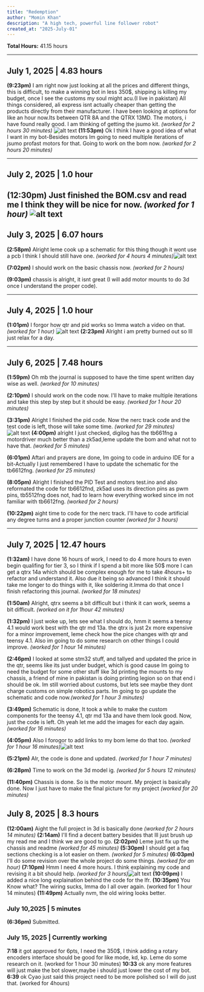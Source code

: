 ```yaml
---
title: "Redemption"
author: "Momin Khan"
description: "A high tech, powerful line follower robot"
created_at: "2025-July-01"
---
```


**Total Hours:** 41.15 hours

---

## July 1, 2025 | 4.83 hours

**(9:23pm)** I am right now just looking at all the prices and different things, this is difficult, to make a winning bot in less 350$, shipping is killing my budget, once I see the customs my soul might acu.(I live in pakistan) All things considered, ali express isnt actually cheaper than getting the products directly from their manufacturer. I have been looking at options for like an hour now.Its between QTR 8A and the QTRX 13MD. The motors, i have found really good. I am thinking of getting the jsumo kit. *(worked for 2 hours 30 minutes)*
![alt text](Journal-pics/image.png)
**(11:53pm)** Ok I think I have a good idea of what I want in my bot-Besides motors Im going to need multiple iterations of jsumo profast motors for that. Going to work on the bom now. *(worked for 2 hours 20 minutes)*

---

## July 2, 2025 | 1.0 hour  

**(12:30pm)** Just finished the BOM.csv and read me I think they will be nice for now. *(worked for 1 hour)*
![alt text](Journal-pics/image-2.png)
---

## July 3, 2025 | 6.07 hours

**(2:58pm)** Alright leme cook up a schematic for this thing though it wont use a pcb I think I should still have one. *(worked for 4 hours 4 minutes)*![alt text](Journal-pics/image-1.png)

**(7:02pm)** I should work on the basic chassis now. *(worked for 2 hours)*

**(9:03pm)** chassis is alright, it isnt great (I will add motor mounts to do 3d once I understand the proper code).

---

## July 4, 2025 | 1.0 hour

**(1:01pm)** I forgor how qtr and pid works so Imma watch a video on that. *(worked for 1 hour)*
![alt text](Journal-pics/image-3.png)
**(2:23pm)** Alright i am pretty burned out so Ill just relax for a day.

---

## July 6, 2025 | 7.48 hours

**(1:59pm)** Oh mb the journal is supposed to have the time spent written day wise as well. *(worked for 10 minutes)*

**(2:10pm)** I should work on the code now. I'll have to make multiple iterations and take this step by step but it should be easy. *(worked for 1 hour 20 minutes)*

**(3:31pm)** Alright I finished the pid code. Now the nerc track code and the test code is left, those will take some time. *(worked for 29 minutes)*
![alt text](Journal-pics/image-4.png)
**(4:00pm)** alright I just checked, digilog has the tb661fng a motordriver much better than a zk5ad,leme update the bom and what not to have that. *(worked for 5 minutes)*

**(6:01pm)** Aftari and prayers are done, Im going to code in arduino IDE for a bit-Actually I just remembered I have to update the schematic for the tb6612fng. *(worked for 25 minutes)*

**(8:05pm)** Alright I finished the PID Test and motors test.ino and also reformated the code for tb6612fnd, zk5ad uses its direction pins as pwm pins, tb5512fng does not, had to learn how everything worked since im not familiar with tb6612fng. *(worked for 2 hours)*

**(10:22pm)** aight time to code for the nerc track. I'll have to code artificial any degree turns and a proper junction counter *(worked for 3 hours)*

---

## July 7, 2025 | 12.47 hours

**(1:32am)** I have done 16 hours of work, I need to do 4 more hours to even begin qualifing for tier 3, so I think if I spend a bit more like 50$ more I can get a qtrx 14a which should be complex enough for me to take 4hours+ to refactor and understand it. Also due it being so advanced I think it should take me longer to do things with it, like soldering it.Imma do that once I finish refactoring this journal.
*(worked for 18 minutes)*

**(1:50am)** Alright, qtrx seems a bit difficult but i think it can work, seems a bit difficult.
*(worked on it for 1hour 42 minutes)*

**(1:32pm)** I just woke up, lets see what I should do, hmm it seems a teensy 4.1 would work best with the qtr md 13a. the qtrx is just 2x more expensive for a minor improvement, leme check how the pice changes with qtr and teensy 4.1. Also im going to do some research on other things I could improve.
*(worked for 1 hour 14 minutes)*

**(2:46pm)** I looked at some stm32 stuff, and tallyed and updated the price in the qtr, seems like its just under budget, which is good cause Im going to need the budget for some other stuff like 3d printing the mounts to my chassis, a friend of mine in pakistan is doing printing legion so on that end i should be ok. Im still worried about customs, but lets see maybe they dont charge customs on simple robotics parts. Im going to go update the schematic and code now.*(worked for 1 hour 3 minutes)*

**(3:49pm)** Schematic is done, It took a while to make the custom components for the teensy 4.1, qtr md 13a and have them look good. Now, just the code is left. Oh yeah let me add the images for each day again. *(worked for 16 minutes)*

**(4:05pm)** Also I forogor to add links to my bom leme do that too. *(worked for 1 hour 16 minutes)*![alt text](Journal-pics/image-5.png)

**(5:21pm)** Alr, the code is done and updated. *(worked for 1 hour 7 minutes)*

**(6:28pm)** Time to work on the 3d model ig. *(worked for 5 hours 12 minutes)*

**(11:40pm)** Chassis is done. So is the motor mount. My project is basically done. Now I just have to make the final picture for my project *(worked for 20 minutes)*

## July 8, 2025 | 8.3 hours

**(12:00am)** Aight the full project in 3d is basically done *(worked for 2 hours 14 minutes)*
**(2:14am)** I'll find a decent battery besides that Ill just brush up my read me and I think we are good to go.
**(2:02pm)** Leme just fix up the chassis and readme *(worked for 45 minutes)*
**(5:30pm)** I should get a faq sections checking is a lot easier on them. *(worked for 5 minutes)*
**(6:03pm)** I'll do some revision over the whole project do some things. *(worked for an hour)*
**(7:10pm)** Hmm I need 4 more hours. I think explaining my code and revising it a bit should help. *(worked for 3 hours)*![alt text](Track.png)
**(10:09pm)** I added a nice long explaination behind the code for the lfr.
**(10:35pm)** You Know what? The wiring sucks, Imma do I all over again. (worked for 1 hour 14 minutes)
**(11:49pm)** Actually nvm, the old wiring looks better.

### July 10,2025 | 5 minutes

**(6:36pm)** Submitted.

### July 15, 2025 | Currently working

**7:18** it got approved for 6pts, I need the 350$, I think adding a rotary encoders interface should be good for like mode, kd, kp. Leme do some research on it. (worked for 1 hour 30 minutes)
**10:33** ok any more features will just make the bot slower,maybe i should just lower the cost of my bot.
**6:39** ok Cyao just said this project need to be more polished so I will do just that. (worked for 4hours)
